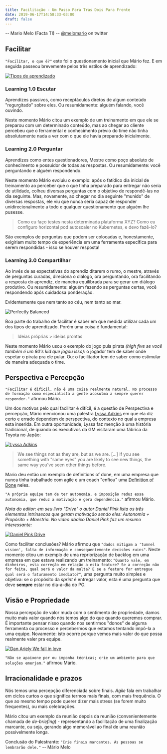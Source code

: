 ```yaml
---
title: Facilitação - Um Passo Para Tras Dois Para Frente
date: 2019-06-17T14:58:33-03:00
draft: false
---
```


-- Mario Melo (Facta TI)
-- [@melomario](https://twitter.com/melomario) on twitter

## Facilitar

`"Facilitar, o que é?"` este foi o questionamento inicial que Mário fez. E em seguida passeou brevemente pelos três estilos de aprendizado:

[![Tipos de aprendizado][mario-learnings]][mario-learnings]

### Learning 1.0 Escutar

Aprendizes passivos, como receptáculos diretos de algum conteúdo "regurgitado" sobre eles. Ou resumidamente: alguém falando, você ouvindo.

Neste momento Mário citou um exemplo de um treinamento em que ele se preparou com um determinado conteúdo, mas ao chegar ao cliente percebeu que o ferramental e conhecimento prévio do time não tinha absolutamente nada a ver com o que ele havia preparado inicialmente.

### Learning 2.0 Perguntar

Aprendizes como entes questionadores, Mestre como poço absoluto de conhecimento e possuidor de todas as respostas. Ou resumidamente: você perguntando e alguém respondendo.

Neste momento Mário evoluiu o exemplo: após o fatídico dia inicial de treinamento ao perceber que o que tinha preparado para entregar não seria de utilidade, colheu diversas perguntas com o objetivo de respondê-las no dia seguinte. Mas, novamente, ao chegar no dia seguinte "munido" de diversas respostas, ele viu que nunca seria capaz de responder unidirecionalmente a todo e qualquer questionamento que alguém lhe pusesse.

> Como eu faço testes nesta determinada plataforma XYZ? Como eu configuro horizontal pod autoscaler no Kubernetes, e devo fazê-lo?

São exemplos de perguntas que podem ser colocadas e, honestamente, exigiriam muito tempo de experiência em uma ferramenta específica para serem respondidas - isso se houver resposta!

### Learning 3.0 Compartilhar

Ao invés de as expectativas do aprendiz ditarem o rumo, o mestre, através de perguntas curadas, direciona o diálogo, ora perguntando, ora facilitando a resposta do aprendiz, de maneira equilibrada para se gerar um diálogo produtivo. Ou resumidamente: alguém fazendo as perguntas certas, você respondendo após cuidadosa ponderação.

Evidentemente que nem tanto ao céu, nem tanto ao mar.

![Perfectly Balanced](https://i.kym-cdn.com/entries/icons/original/000/027/257/perfectly-balanced-as-all-things-should-be.jpg)

Boa parte do trabalho de facilitar é saber em que medida utilizar cada um dos tipos de aprendizado. Porém uma coisa é fundamental:

> Ideias próprias > ideias prontas

Neste momento Mário usou o exemplo do jogo pula pirata _(high five se você também é um 80's kid que jogou isso)_: o jogador tem de saber onde espetar o pirata pra ele pular. Ou: o facilitador tem de saber como estimular de maneira adequada o time.

## Perspectiva e Percepção

`"Facilitar é dificil, não é uma coisa realmente natural. No processo de formação como especialista a gente acosutma a sempre querer responder."` afirmou Mário.

Um dos motivos pelo qual facilitar é difícil, é a questão de Perspectiva e percepção, Mário mencionou uma palestra [Lyssa Adkins](https://www.lyssaadkins.com/videos) em que ela diz certo e errado dependem de perspectiva, do contexto no qual a empresa esta inserida. Em outra oportunidade, Lyssa faz menção à uma história tradicional, de quando os executivos da GM visitaram uma fábrica da Toyota no Japão:

[![Lyssa Adkins](https://img.youtube.com/vi/rr8T4BSz3hE/3.jpg)](https://www.youtube.com/watch?v=rr8T4BSz3hE&t=68s)

> We see things not as they are, but as we are. [...] If you see something with "same eyes" you are likely to see new things, the same way you've seen other things before.

Mario deu então um exemplo de definitions of done, em uma empresa que nunca tinha trabalhado com agile e um coach "enfiou" uma [Definition of Done](https://www.scrumguides.org/scrum-guide.html#artifact-transparency-done) neles.

`"A própria equipe tem de ter autonomia, e imposição reduz essa autonomia, que reduz a motivação e gera dependência."` afirmou Mário.

_Nota do editor: em seu livro "Drive" o autor Daniel Pink lista os três elementos intrínsecos que geram motivação sendo eles: Autonomia + Propósito + Maestria. No vídeo abaixo Daniel Pink faz um resumo interessante:_

[![Daniel Pink Drive](https://img.youtube.com/vi/feDJ3zL23qw/3.jpg)](https://www.youtube.com/watch?v=feDJ3zL23qw)

Como facilitar conclusões? Mário afirmou que `"dados mitigam a 'tunnel vision', falta de informação e consequentemente decisões ruins"`. Neste momento citou um exemplo de uma repriorização de backlog em uma empresa em que estava realizando um treinamento: `"Quanto vale, em dinheiros, esta correção em relação a esta feature? Se a correção não for feita, qual será o valor da multa? E se a feature for entregue qual será o faturamento imediato?"`, uma pergunta muito simples e objetiva: se o propósito da _sprint_ é entregar valor, esta é uma pergunta que deve **sempre** estar no dia-a-dia do PO.

## Visão e Propriedade

Nossa percepção de valor muda com o sentimento de propriedade, damos muito mais valor quando nós temos algo do que quando queremos comprar. É importante pensar nisso quando nos sentirmos "donos" de alguma ferramenta ou processo e percebermos que estamos tentando impô-la a uma equipe. Novamente: isto ocorre porque vemos mais valor do que possa realmente valer pra equipe.

[![Dan Ariely We fall in love][mario-dan-ariely]][mario-dan-ariely]

`"Não se apaixone por ou imponha técnicas; crie um ambiente para que soluções emerjam."` afirmou Mário.

## Irracionalidade e prazos

Nós temos uma percepção diferenciada sobre finais. _Agile_ fala em trabalhar em ciclos curtos o que significa termos mais finais, com mais frequência. O que ao mesmo tempo pode querer dizer mais stress (se forem muito frequentes), ou mais celebrações.

Mário citou um exemplo da reunião depois da reunião (convenientemente chamada de _de-briefing_) - representando a facilitação de uma finalização marcante, ou seja, gerando algo memorável ao final de uma reunião possivelmente longa.

Conclusão do Palestrante: `"Crie finais marcantes. As pessoas se lembrarão dele."` -- Mário Melo

[mario-learnings]: /images/tdcbh-day1/mario-learnings.jpg "Estilos de aprendizado"

[mario-dan-ariely]: /images/tdcbh-day1/mario-dan-ariely.jpg "On the fundamental quirks of human nature"